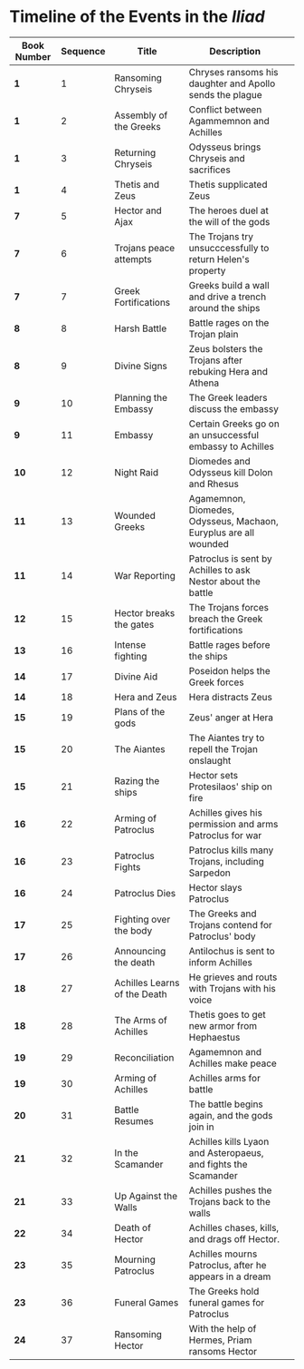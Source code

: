 # Timeline of the Events in the *Iliad*

| Book Number  | Sequence  | Title  | Description  |   |
|---|---|---|---|---|
| **1**  | 1  | Ransoming Chryseis | Chryses ransoms his daughter and Apollo sends the plague |   |
| **1**  | 2  | Assembly of the Greeks  | Conflict between Agammemnon and Achilles  |   |
| **1**  | 3  | Returning Chryseis  | Odysseus brings Chryseis and sacrifices  |   |
| **1**  | 4  | Thetis and Zeus  | Thetis supplicated Zeus  |   |
| **7**  | 5  | Hector and Ajax  | The heroes duel at the will of the gods  |   |
| **7**  | 6  | Trojans peace attempts  | The Trojans try unsucccessfully to return Helen's property  |   |
| **7**  | 7  | Greek Fortifications  | Greeks build a wall and drive a trench around the ships  |   |
| **8**  | 8  | Harsh Battle  | Battle rages on the Trojan plain  |   |
| **8**  | 9  | Divine Signs  | Zeus bolsters the Trojans after rebuking Hera and Athena  |   |
| **9**  | 10  |  Planning the Embassy | The Greek leaders discuss the embassy  |   |
| **9**  | 11  | Embassy  | Certain Greeks go on an unsuccessful embassy to Achilles  |   |
| **10**  | 12  | Night Raid  | Diomedes and Odysseus kill Dolon and Rhesus  |   |
| **11**  | 13  | Wounded Greeks  | Agamemnon, Diomedes, Odysseus, Machaon, Euryplus are all wounded  |   |
| **11**  | 14  | War Reporting  | Patroclus is sent by Achilles to ask Nestor about the battle  |   |
| **12**  | 15  | Hector breaks the gates  | The Trojans forces breach the Greek fortifications  |   |
| **13**  | 16  | Intense fighting  | Battle rages before the ships  |   |
| **14**  | 17  | Divine Aid  | Poseidon helps the Greek forces  |   |
| **14**  | 18  | Hera and Zeus  | Hera distracts Zeus  |   |
| **15**  | 19  | Plans of the gods  | Zeus' anger at Hera  |   |
| **15**  | 20  | The Aiantes  | The Aiantes try to repell the Trojan onslaught  |   |
| **15**  | 21  |  Razing the ships | Hector sets Protesilaos' ship on fire  |   |
| **16**  | 22  | Arming of Patroclus   | Achilles gives his permission and arms Patroclus for war  |   |
| **16**  | 23  | Patroclus Fights  | Patroclus kills many Trojans, including Sarpedon  |   |
| **16**  | 24  | Patroclus Dies  | Hector slays Patroclus  |   |
| **17**  | 25  | Fighting over the body  | The Greeks and Trojans contend for Patroclus' body  |   |
| **17**  | 26  | Announcing the death  | Antilochus is sent to inform Achilles  |   |
| **18**  | 27  | Achilles Learns of the Death  | He grieves and routs with Trojans with his voice  |   |
| **18**  | 28  | The Arms of Achilles  | Thetis goes to get new armor from Hephaestus  |   |
| **19**  | 29  | Reconciliation  | Agamemnon and Achilles make peace  |   |
| **19**  | 30  | Arming of Achilles  | Achilles arms for battle  |   |
| **20**  | 31  | Battle Resumes  | The battle begins again, and the gods join in  |   |
| **21**  | 32  | In the Scamander  | Achilles kills Lyaon and Asteropaeus, and fights the Scamander  |   |
| **21**  | 33  | Up Against the Walls  | Achilles pushes the Trojans back to the walls  |   |
| **22**  | 34  | Death of Hector  | Achilles chases, kills, and drags off Hector.   |   |
| **23**  | 35  | Mourning Patroclus  | Achilles mourns Patroclus, after he appears in a dream  |   |
| **23**  | 36  | Funeral Games  | The Greeks hold funeral games for Patroclus  |   |
| **24**  | 37  | Ransoming Hector  | With the help of Hermes, Priam ransoms Hector  |   |
